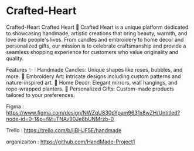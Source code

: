 # Crafted-Heart
Crafted-Heart
Crafted Heart 🌟 Crafted Heart is a unique platform dedicated to showcasing handmade, artistic creations that bring beauty, warmth, and love into people's lives. From candles and embroidery to home decor and personalized gifts, our mission is to celebrate craftsmanship and provide a seamless shopping experience for customers who value originality and quality.

Features ✨ 🕯 Handmade Candles: Unique shapes like roses, bubbles, and more. 🧵 Embroidery Art: Intricate designs including custom patterns and nature-inspired art. 🏡 Home Decor: Elegant mirrors, wall hangings, and rope-wrapped planters. 🎁 Personalized Gifts: Custom-made products tailored to your preferences.

Figma : https://www.figma.com/design/NWZqU830pYpam9631x8wZH/Untitled?node-id=0-1&p=f&t=TNAv90Je8bUNMrzb-0

Trello : https://trello.com/b/ljBHJF5E/handmade

organizaiton : https://github.com/HandMade-Project1